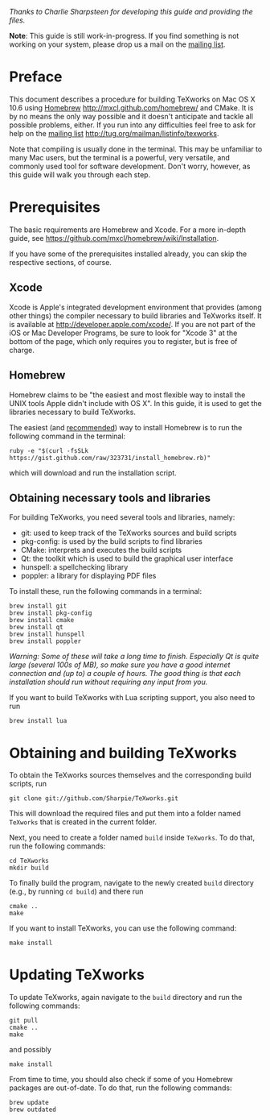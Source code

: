 _Thanks to Charlie Sharpsteen for developing this guide and providing the files._

**Note**: This guide is still work-in-progress. If you find something is not working on your system, please drop us a mail on the [mailing list](http://tug.org/mailman/listinfo/texworks).



# Preface #

This document describes a procedure for building TeXworks on Mac OS X 10.6 using [Homebrew](http://mxcl.github.com/homebrew/) <http://mxcl.github.com/homebrew/> and CMake. It is by no means the only way possible and it doesn't anticipate and tackle all possible problems, either. If you run into any difficulties feel free to ask for help on the [mailing list](http://tug.org/mailman/listinfo/texworks) <http://tug.org/mailman/listinfo/texworks>.

Note that compiling is usually done in the terminal. This may be unfamiliar to many Mac users, but the terminal is a powerful, very versatile, and commonly used tool for software development. Don't worry, however, as this guide will walk you through each step.

# Prerequisites #

The basic requirements are Homebrew and Xcode. For a more in-depth guide, see <https://github.com/mxcl/homebrew/wiki/Installation>.

If you have some of the prerequisites installed already, you can skip the respective sections, of course.

## Xcode ##
Xcode is Apple's integrated development environment that provides (among other things) the compiler necessary to build libraries and TeXworks itself. It is available at http://developer.apple.com/xcode/. If you are not part of the iOS or Mac Developer Programs, be sure to look for "Xcode 3" at the bottom of the page, which only requires you to register, but is free of charge.

## Homebrew ##
Homebrew claims to be "the easiest and most flexible way to install the UNIX tools Apple didn't include with OS X". In this guide, it is used to get the libraries necessary to build TeXworks.

The easiest (and [recommended](https://github.com/mxcl/homebrew/wiki/Installation)) way to install Homebrew is to run the following command in the terminal:
```
ruby -e "$(curl -fsSLk https://gist.github.com/raw/323731/install_homebrew.rb)"
```
which will download and run the installation script.

## Obtaining necessary tools and libraries ##
For building TeXworks, you need several tools and libraries, namely:
  * git: used to keep track of the TeXworks sources and build scripts
  * pkg-config: is used by the build scripts to find libraries
  * CMake: interprets and executes the build scripts
  * Qt: the toolkit which is used to build the graphical user interface
  * hunspell: a spellchecking library
  * poppler: a library for displaying PDF files

To install these, run the following commands in a terminal:
```
brew install git
brew install pkg-config
brew install cmake
brew install qt
brew install hunspell
brew install poppler
```
_Warning: Some of these will take a long time to finish. Especially Qt is quite large (several 100s of MB), so make sure you have a good internet connection and (up to) a couple of hours. The good thing is that each installation should run without requiring any input from you._

If you want to build TeXworks with Lua scripting support, you also need to run
```
brew install lua
```

# Obtaining and building TeXworks #

To obtain the TeXworks sources themselves and the corresponding build scripts, run
```
git clone git://github.com/Sharpie/TeXworks.git
```
This will download the required files and put them into a folder named `TeXworks` that is created in the current folder.

Next, you need to create a folder named `build` inside `TeXworks`. To do that, run the following commands:
```
cd TeXworks
mkdir build
```

To finally build the program, navigate to the newly created `build` directory (e.g., by running `cd build`) and there run
```
cmake ..
make
```

If you want to install TeXworks, you can use the following command:
```
make install
```

# Updating TeXworks #
To update TeXworks, again navigate to the `build` directory and run the following commands:
```
git pull
cmake ..
make
```
and possibly
```
make install
```

From time to time, you should also check if some of you Homebrew packages are out-of-date. To do that, run the following commands:
```
brew update
brew outdated
```
